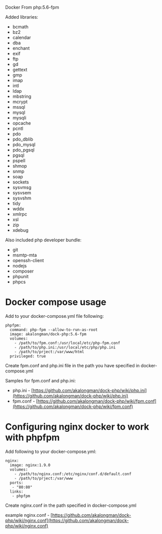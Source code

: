 Docker From php:5.6-fpm

Added libraries:

* bcmath
* bz2
* calendar
* dba
* enchant
* exif
* ftp
* gd
* gettext
* gmp
* imap
* intl
* ldap
* mbstring
* mcrypt
* mssql
* mysql
* mysqli
* opcache
* pcntl
* pdo
* pdo_dblib
* pdo_mysql
* pdo_pgsql
* pgsql
* pspell
* shmop
* snmp
* soap
* sockets
* sysvmsg
* sysvsem
* sysvshm
* tidy
* wddx
* xmlrpc
* xsl
* zip
* xdebug


Also included php developer bundle:

 * git
 * msmtp-mta
 * openssh-client
 * nodejs
 * composer
 * phpunit
 * phpcs


# Docker compose usage

Add to your docker-compose.yml file following:

```
phpfpm:
  command: php-fpm --allow-to-run-as-root
  image: akalongman/dock-php:5.6-fpm
  volumes:
    - /path/to/fpm.conf:/usr/local/etc/php-fpm.conf
    - /path/to/php.ini:/usr/local/etc/php/php.ini
    - /path/to/prject:/var/www/html
  privileged: true
```

Create fpm.conf and php.ini file in the path you have specified in docker-compose.yml

Samples for fpm.conf and php.ini:

 * php.ini - [https://github.com/akalongman/dock-php/wiki/php.ini](https://github.com/akalongman/dock-php/wiki/php.ini)
 * fpm.conf - [https://github.com/akalongman/dock-php/wiki/fpm.conf](https://github.com/akalongman/dock-php/wiki/fpm.conf)

# Configuring nginx docker to work with phpfpm

Add following to your docker-compose.yml:

```
nginx:
  image: nginx:1.9.0
  volumes:
    - /path/to/nginx.conf:/etc/nginx/conf.d/default.conf
    - /path/to/prject:/var/www
  ports:
   - "80:80"
  links:
   - phpfpm
```

Create nginx.conf in the path specified in docker-compose.yml

example nginx.conf - [https://github.com/akalongman/dock-php/wiki/nginx.conf](https://github.com/akalongman/dock-php/wiki/nginx.conf)
